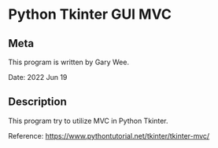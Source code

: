 # Python Tkinter GUI MVC

## Meta
This program is written by Gary Wee.

Date: 2022 Jun 19

## Description
This program try to utilize MVC in Python Tkinter.

Reference:
https://www.pythontutorial.net/tkinter/tkinter-mvc/
